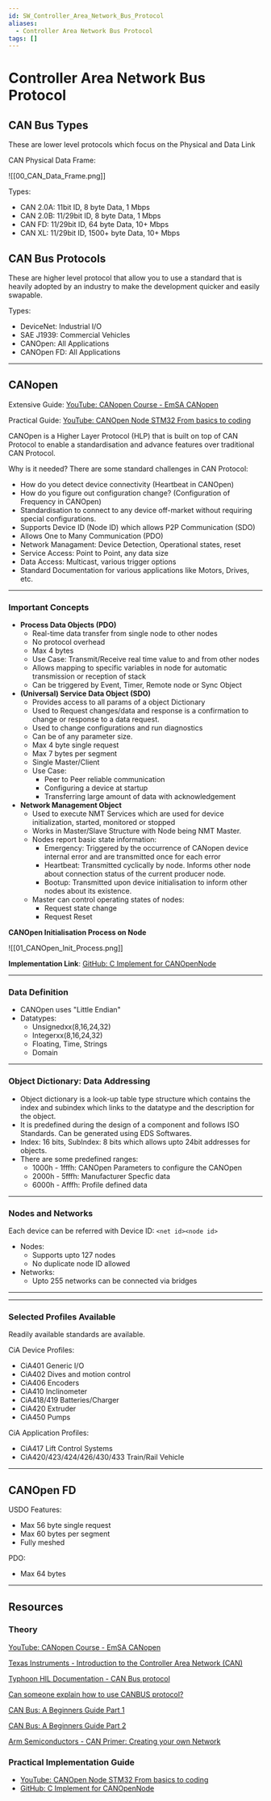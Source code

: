 ```yaml
---
id: SW_Controller_Area_Network_Bus_Protocol
aliases:
  - Controller Area Network Bus Protocol
tags: []
---
```


# Controller Area Network Bus Protocol

## CAN Bus Types

These are lower level protocols which focus on the Physical and Data Link

CAN Physical Data Frame:

![[00_CAN_Data_Frame.png]]

Types:

- CAN 2.0A: 11bit ID, 8 byte Data, 1 Mbps
- CAN 2.0B: 11/29bit ID, 8 byte Data, 1 Mbps
- CAN FD: 11/29bit ID, 64 byte Data, 10+ Mbps
- CAN XL: 11/29bit ID, 1500+ byte Data, 10+ Mbps

## CAN Bus Protocols

These are higher level protocol that allow you to use a standard that is heavily adopted by an industry to make the development quicker and easily swapable.

Types:

- DeviceNet: Industrial I/O
- SAE J1939: Commercial Vehicles
- CANOpen: All Applications
- CANOpen FD: All Applications

---
## CANopen

Extensive Guide: [YouTube: CANopen Course - EmSA CANopen](https://youtube.com/playlist?list=PLXc1T5NMSXQufsSlsN6unfDxT6ojiK_sn&si=6XUcZh8HnZZHbiwL)

Practical Guide: [YouTube:  CANOpen Node STM32 From basics to coding ](https://youtu.be/R-r5qIOTjOo?si=hjjJt6-FHXHmk5BB)

CANOpen is a Higher Layer Protocol (HLP) that is built on top of CAN Protocol to enable a standardisation and advance features over traditional CAN Protocol.

Why is it needed?
There are some standard challenges in CAN Protocol:
- How do you detect device connectivity (Heartbeat in CANOpen)
- How do you figure out configuration change? (Configuration of Frequency in CANOpen)
- Standardisation to connect to any device off-market without requiring special configurations.
- Supports Device ID (Node ID) which allows P2P Communication (SDO)
- Allows One to Many Communication (PDO)
- Network Managament: Device Detection, Operational states, reset
- Service Access: Point to Point, any data size
- Data Access: Multicast, various trigger options
- Standard Documentation for various applications like Motors, Drives, etc.
 
---

### Important Concepts

- **Process Data Objects (PDO)**
	- Real-time data transfer from single node to other nodes
	- No protocol overhead
	- Max 4 bytes
	- Use Case: Transmit/Receive real time value to and from other nodes
	- Allows mapping to specific variables in node for automatic transmission or reception of stack
	- Can be triggered by Event, Timer, Remote node or Sync Object
- **(Universal) Service Data Object (SDO)**
	- Provides access to all params of a object Dictionary
	- Used to Request changes/data and response is a confirmation to change or response to a data request.
	- Used to change configurations and run diagnostics
	- Can be of any parameter size.
	- Max 4 byte single request
	- Max 7 bytes per segment
	- Single Master/Client
	- Use Case: 
		- Peer to Peer reliable communication
		- Configuring a device at startup
		- Transferring large amount of data with acknowledgement
- **Network Management Object**
	- Used to execute NMT Services which are used for device initialization, started, monitored or stopped
	- Works in Master/Slave Structure with Node being NMT Master.
	- Nodes report basic state information:
		- Emergency: Triggered by the occurrence of CANopen device internal error and are transmitted once for each error
		- Heartbeat: Transmitted cyclically by node. Informs other node about connection status of the current producer node.
		- Bootup: Transmitted upon device initialisation to inform other nodes about its existence.
	- Master can control operating states of nodes:
		- Request state change
		- Request Reset


**CANOpen Initialisation Process on Node**

![[01_CANOpen_Init_Process.png]]

**Implementation Link**: [GitHub: C Implement for CANOpenNode](https://github.com/CANopenNode/CANopenNode)

---
### Data Definition

- CANOpen uses "Little Endian"
- Datatypes:
	- Unsignedxx(8,16,24,32)
	- Integerxx(8,16,24,32)
	- Floating, Time, Strings
	- Domain

---
### Object Dictionary: Data Addressing
- Object dictionary is a look-up table type structure which contains the index and subindex which links to the datatype and the description for the object.
- It is predefined during the design of a component and follows ISO Standards. Can be generated using EDS Softwares.
- Index: 16 bits, SubIndex: 8 bits which allows upto 24bit addresses for objects.
- There are some predefined ranges:
	- 1000h - 1fffh: CANOpen Parameters to configure the CANOpen
	- 2000h - 5fffh: Manufacturer Specfic data
	- 6000h - Afffh: Profile defined data


---
### Nodes and Networks
Each device can be referred with Device ID: `<net id><node id>`

- Nodes:
	- Supports upto 127 nodes
	- No duplicate node ID allowed
- Networks:
	- Upto 255 networks can be connected via bridges

---


---

### Selected Profiles Available

Readily available standards are available.

CiA Device Profiles:

- CiA401 Generic I/O
 - CiA402 Dives and motion control
 - CiA406 Encoders
 - CiA410 Inclinometer
 - CiA418/419 Batteries/Charger
 - CiA420 Extruder
 - CiA450 Pumps

CiA Application Profiles:

- CiA417 Lift Control Systems
- CiA420/423/424/426/430/433 Train/Rail Vehicle

---

## CANOpen FD

USDO Features:

- Max 56 byte single request
- Max 60 bytes per segment
- Fully meshed

PDO:

- Max 64 bytes

---

## Resources

### Theory

[YouTube: CANopen Course - EmSA CANopen](https://youtube.com/playlist?list=PLXc1T5NMSXQufsSlsN6unfDxT6ojiK_sn&si=6XUcZh8HnZZHbiwL)

[Texas Instruments - Introduction to the Controller Area Network (CAN)](https://www.ti.com/lit/an/sloa101b/sloa101b.pdf)

[Typhoon HIL Documentation - CAN Bus protocol](https://www.typhoon-hil.com/documentation/typhoon-hil-software-manual/References/can_bus_protocol.html)

[Can someone explain how to use CANBUS protocol?](https://stackoverflow.com/questions/33569507/can-someone-explain-how-to-use-canbus-protocol)

[CAN Bus: A Beginners Guide Part 1](https://youtu.be/YBrU_eZM110?si=aA5Myy0UNug5AIS1)

[CAN Bus: A Beginners Guide Part 2](https://youtu.be/z5CVljiLhvc?si=EGW0jlv_eU0BY4Zc)

[Arm Semiconductors - CAN Primer: Creating your own Network](https://grouper.ieee.org/groups/msc/upamd/pub_docs/CAN.pdf)

### Practical Implementation Guide

- [YouTube:  CANOpen Node STM32 From basics to coding ](https://youtu.be/R-r5qIOTjOo?si=hjjJt6-FHXHmk5BB)
- [GitHub: C Implement for CANOpenNode](https://github.com/CANopenNode/CANopenNode)

